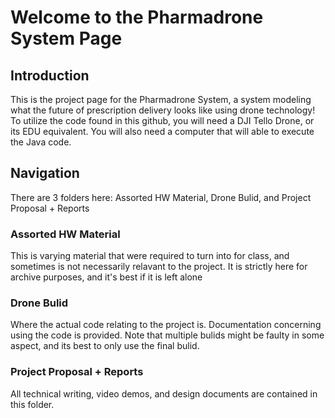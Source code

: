 # **Welcome to the Pharmadrone System Page**

## Introduction
<p>This is the project page for the Pharmadrone System, a system modeling what the future of prescription delivery looks like using drone technology! To utilize the code found in this github, you will need a DJI Tello Drone,
or its EDU equivalent. You will also need a computer that will able to execute the Java code.</p>

## Navigation
<p> There are 3 folders here: Assorted HW Material, Drone Bulid, and Project Proposal + Reports</p>

### Assorted HW Material 
<p> This is varying material that were required to turn into for class, and sometimes is not necessarily relavant to the project. It is strictly here for archive purposes, and it's best if it is left alone </p>

### Drone Bulid
<p> Where the actual code relating to the project is. Documentation concerning using the code is provided. Note that multiple bulids might be faulty in some aspect, and its best to only use the final bulid.</p>

### Project Proposal + Reports
<p>All technical writing, video demos, and design documents are contained in this folder.</p>
